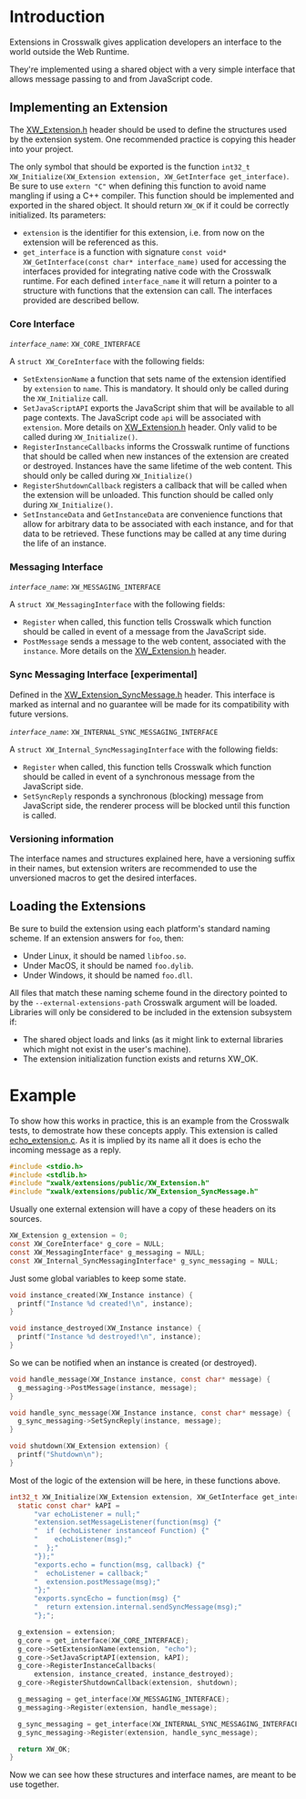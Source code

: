 # Introduction

Extensions in Crosswalk gives application developers an interface to
the world outside the Web Runtime.

They're implemented using a shared object with a very simple interface
that allows message passing to and from JavaScript code.

## Implementing an Extension

The [XW_Extension.h](https://github.com/crosswalk-project/crosswalk/blob/master/extensions/public/XW_Extension.h) header should be used to define the
structures used by the extension system. One recommended practice is copying this header into
your project.

The only symbol that should be exported is the function `int32_t
XW_Initialize(XW_Extension extension, XW_GetInterface
get_interface)`. Be sure to use `extern "C"` when defining this
function to avoid name mangling if using a C++ compiler. This function
should be implemented and exported in the shared object. It should
return `XW_OK` if it could be correctly initialized.  Its parameters:

- `extension` is the identifier for this extension, i.e. from now on
  the extension will be referenced as this.
- `get_interface` is a function with signature `const void*
  XW_GetInterface(const char* interface_name)` used for accessing the
  interfaces provided for integrating native code with the Crosswalk
  runtime. For each defined `interface_name` it will return a pointer to a structure with functions that the extension can call.
  The interfaces provided are described bellow.

### Core Interface

*`interface_name`*: `XW_CORE_INTERFACE`

A `struct XW_CoreInterface` with the following fields:

- `SetExtensionName` a function that sets name of the extension
  identified by `extension` to `name`. This is mandatory. It should
  only be called during the `XW_Initialize` call.
- `SetJavaScriptAPI` exports the JavaScript shim that will be
  available to all page contexts. The JavaScript code `api` will be
  associated with `extension`. More details on [XW_Extension.h](https://github.com/crosswalk-project/crosswalk/blob/master/extensions/public/XW_Extension.h)
  header. Only valid to be called during `XW_Initialize()`.
- `RegisterInstanceCallbacks` informs the Crosswalk runtime of
  functions that should be called when new instances of the extension
  are created or destroyed. Instances have the same lifetime of the
  web content. This should only be called during `XW_Initialize()`
- `RegisterShutdownCallback` registers a callback that will be called
  when the extension will be unloaded. This function should be called
  only during `XW_Initialize()`.
- `SetInstanceData` and `GetInstanceData` are convenience functions
  that allow for arbitrary data to be associated with each instance,
  and for that data to be retrieved. These functions may be called at
  any time during the life of an instance.

### Messaging Interface

*`interface_name`*: `XW_MESSAGING_INTERFACE`

A `struct XW_MessagingInterface` with the following fields:

- `Register` when called, this function tells Crosswalk which function
  should be called in event of a message from the JavaScript side.
- `PostMessage` sends a message to the web content, associated with
  the `instance`. More details on the [XW_Extension.h](https://github.com/crosswalk-project/crosswalk/blob/master/extensions/public/XW_Extension.h) header.

### Sync Messaging Interface [experimental]

Defined in the [XW_Extension_SyncMessage.h](https://github.com/crosswalk-project/crosswalk/blob/master/extensions/public/XW_Extension_SyncMessage.h) header. This interface is
marked as internal and no guarantee will be made for its compatibility
with future versions.

*`interface_name`*: `XW_INTERNAL_SYNC_MESSAGING_INTERFACE`

A `struct XW_Internal_SyncMessagingInterface` with the following fields:

- `Register` when called, this function tells Crosswalk which function
  should be called in event of a synchronous message from the
  JavaScript side.
- `SetSyncReply` responds a synchronous (blocking) message from
  JavaScript side, the renderer process will be blocked until this
  function is called.

### Versioning information

The interface names and structures explained here, have a versioning
suffix in their names, but extension writers are recommended to use
the unversioned macros to get the desired interfaces.

## Loading the Extensions

Be sure to build the extension using each platform's standard naming
scheme. If an extension answers for `foo`, then:
- Under Linux, it should be named `libfoo.so`.
- Under MacOS, it should be named `foo.dylib`.
- Under Windows, it should be named `foo.dll`.

All files that match these naming scheme found in the directory
pointed to by the `--external-extensions-path` Crosswalk argument will
be loaded. Libraries will only be considered to be included in the
extension subsystem if:
- The shared object loads and links (as it might link to external
  libraries which might not exist in the user's machine).
- The extension initialization function exists and returns XW_OK.

# Example

To show how this works in practice, this is an example from the Crosswalk tests, to
demostrate how these concepts apply. This extension is called [echo_extension.c](https://github.com/crosswalk-project/crosswalk/blob/master/extensions/test/echo_extension.c). As it
is implied by its name all it does is echo the incoming message as a reply.


```c
#include <stdio.h>
#include <stdlib.h>
#include "xwalk/extensions/public/XW_Extension.h"
#include "xwalk/extensions/public/XW_Extension_SyncMessage.h"
```

Usually one external extension will have a copy of these headers on its sources.

```c
XW_Extension g_extension = 0;
const XW_CoreInterface* g_core = NULL;
const XW_MessagingInterface* g_messaging = NULL;
const XW_Internal_SyncMessagingInterface* g_sync_messaging = NULL;
```

Just some global variables to keep some state.

```c
void instance_created(XW_Instance instance) {
  printf("Instance %d created!\n", instance);
}

void instance_destroyed(XW_Instance instance) {
  printf("Instance %d destroyed!\n", instance);
}
```

So we can be notified when an instance is created (or destroyed).

```c
void handle_message(XW_Instance instance, const char* message) {
  g_messaging->PostMessage(instance, message);
}

void handle_sync_message(XW_Instance instance, const char* message) {
  g_sync_messaging->SetSyncReply(instance, message);
}

void shutdown(XW_Extension extension) {
  printf("Shutdown\n");
}
```

Most of the logic of the extension will be here, in these functions above.


```c
int32_t XW_Initialize(XW_Extension extension, XW_GetInterface get_interface) {
  static const char* kAPI =
      "var echoListener = null;"
      "extension.setMessageListener(function(msg) {"
      "  if (echoListener instanceof Function) {"
      "    echoListener(msg);"
      "  };"
      "});"
      "exports.echo = function(msg, callback) {"
      "  echoListener = callback;"
      "  extension.postMessage(msg);"
      "};"
      "exports.syncEcho = function(msg) {"
      "  return extension.internal.sendSyncMessage(msg);"
      "};";

  g_extension = extension;
  g_core = get_interface(XW_CORE_INTERFACE);
  g_core->SetExtensionName(extension, "echo");
  g_core->SetJavaScriptAPI(extension, kAPI);
  g_core->RegisterInstanceCallbacks(
      extension, instance_created, instance_destroyed);
  g_core->RegisterShutdownCallback(extension, shutdown);

  g_messaging = get_interface(XW_MESSAGING_INTERFACE);
  g_messaging->Register(extension, handle_message);

  g_sync_messaging = get_interface(XW_INTERNAL_SYNC_MESSAGING_INTERFACE);
  g_sync_messaging->Register(extension, handle_sync_message);

  return XW_OK;
}
```

Now we can see how these structures and interface names, are meant to be use together.

